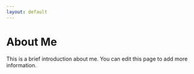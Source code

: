 ```yaml
---
layout: default
---
```


# About Me

This is a brief introduction about me. You can edit this page to add more information.
